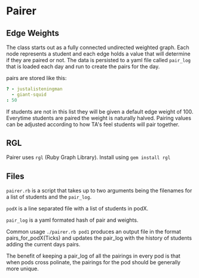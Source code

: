 # Pairer

## Edge Weights
The class starts out as a fully connected undirected weighted graph. Each node represents a student and each edge holds a value that will determine if they are paired or not. The data is persisted to a yaml file called `pair_log` that is loaded each day and run to create the pairs for the day.

pairs are stored like this:

```yaml
? - justalisteningman
  - giant-squid
: 50
```

If students are not in this list they will be given a default edge weight of 100. Everytime students are paired the weight is naturally halved. Pairing values can be adjusted according to how TA's feel students will pair together.


## RGL

Pairer uses `rgl` (Ruby Graph Library).
Install using `gem install rgl`

## Files

`pairer.rb` is a script that takes up to two arguments being the filenames for a list of students and the `pair_log`.

`podX` is a line separated file with a list of students in podX.

`pair_log` is a yaml formated hash of pair and weights.

Common usage `./pairer.rb pod1` produces an output file in the format pairs_for_podX(Ticks) and updates the pair_log with the history of students adding the current days pairs.

The benefit of keeping a pair_log of all the pairings in every pod is that when pods cross polinate, the pairings for the pod should be generally more unique.